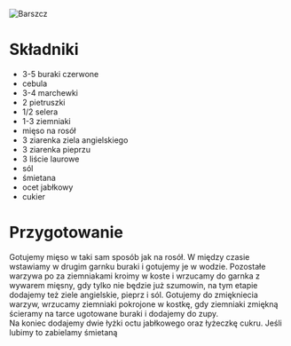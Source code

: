 ![Barszcz](https://i.ibb.co/V0JhvZdF/IMG-20250719-132603.jpg)
# Składniki
- 3-5 buraki czerwone
- cebula
- 3-4 marchewki
- 2 pietruszki
- 1/2 selera
- 1-3 ziemniaki
- mięso na rosół 
- 3 ziarenka ziela angielskiego
- 3 ziarenka pieprzu
- 3 liście laurowe
- sól
- śmietana
- ocet jabłkowy
- cukier
# Przygotowanie
Gotujemy mięso w taki sam sposób jak na rosół. W między czasie wstawiamy w drugim garnku buraki i gotujemy je w wodzie. 
Pozostałe warzywa po za ziemniakami kroimy w koste i wrzucamy do garnka z wywarem mięsny, gdy tylko nie będzie już szumowin, na tym etapie dodajemy też ziele angielskie, pieprz i sól. Gotujemy do zmiękniecia warzyw, wrzucamy ziemniaki pokrojone w kostkę, gdy ziemniaki zmiękną ścieramy na tarce ugotowane buraki i dodajemy do zupy.  
Na koniec dodajemy dwie łyżki octu jabłkowego oraz łyżeczkę cukru.
Jeśli lubimy to zabielamy śmietaną
